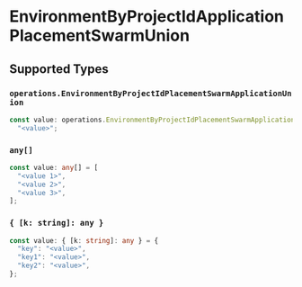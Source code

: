 # EnvironmentByProjectIdApplicationPlacementSwarmUnion


## Supported Types

### `operations.EnvironmentByProjectIdPlacementSwarmApplicationUnion`

```typescript
const value: operations.EnvironmentByProjectIdPlacementSwarmApplicationUnion =
  "<value>";
```

### `any[]`

```typescript
const value: any[] = [
  "<value 1>",
  "<value 2>",
  "<value 3>",
];
```

### `{ [k: string]: any }`

```typescript
const value: { [k: string]: any } = {
  "key": "<value>",
  "key1": "<value>",
  "key2": "<value>",
};
```


